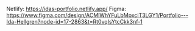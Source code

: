 Netlify: https://idas-portfolio.netlify.app/
Figma: https://www.figma.com/design/ACMlWhYFuLbMpxciT3LGY1/Portfolio---Ida-Hellgren?node-id=17-2863&t=Rt0vqIsYtcCkk3nf-1